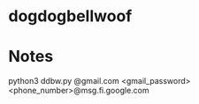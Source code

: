 # dogdogbellwoof

Notes
======
  python3 ddbw.py <from>@gmail.com <gmail_password> <phone_number>@msg.fi.google.com

